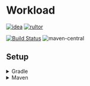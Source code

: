 # Workload

[![idea](https://www.elegantobjects.org/intellij-idea.svg)](https://www.jetbrains.com/idea/)
[![rultor](https://www.rultor.com/b/yegor256/rultor)](https://www.rultor.com/p/portlek/workload)

[![Build Status](https://travis-ci.com/portlek/workload.svg?branch=master)](https://travis-ci.com/portlek/workload)
![maven-central](https://img.shields.io/maven-central/v/io.github.portlek/workload)
## Setup

<details>
<summary>Gradle</summary>

```gradle
repositories {
    mavenCentral()
}

dependencies {
    implementation("io.github.portlek:workload:${version}")
}
```
</details>

<details>
<summary>Maven</summary>

```xml
<dependencies>
    <dependency>
      <groupId>io.github.portlek</groupId>
      <artifactId>workload</artifactId>
      <version>${version}</version>
    </dependency>
</dependencies>
```

</details>
